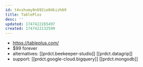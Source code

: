 ```yaml
---
id: t4vshumy8n692ie04kizh69
title: TablePlus
desc: ''
updated: 1747422265497
created: 1747422132599
---
```


- https://tableplus.com/
- $99 forever
- alternatives: [[prdct.beekeeper-studio]] [[prdct.datagrip]]
- support: [[prdct.google-cloud.bigquery]] [[prdct.mongodb]]